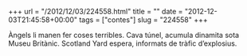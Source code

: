 +++
url = "/2012/12/03/224558.html"
title = ""
date = "2012-12-03T21:45:58+00:00"
tags = ["contes"]
slug = "224558"
+++

Àngels li manen fer coses terribles. Cava túnel, acumula dinamita sota Museu Britànic. Scotland Yard espera, informats de tràfic d’explosius.


